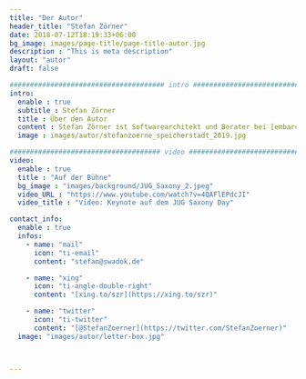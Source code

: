 ```yaml
---
title: "Der Autor"
header_title: "Stefan Zörner"
date: 2018-07-12T18:19:33+06:00
bg_image: images/page-title/page-title-autor.jpg
description : "This is meta description"
layout: "autor"
draft: false

###################################### intro ####################################
intro:
  enable : true
  subtitle : Stefan Zörner
  title : Über den Autor
  content : Stefan Zörner ist Softwarearchitekt und Berater bei [embarc](https://www.embarc.de) in Hamburg. Er wirkt bei Entwurfs- und Umsetzungsfragen mit, unterstützt beim Festhalten von Architektur und beleuchtet Lösungsansätze in Bewertungen. Sein Wissen und seine Erfahrung teilt er regelmäßig in Vorträgen, Artikeln und Workshops.
  image : images/autor/stefanzoerne_speicherstadt_2019.jpg

##################################### video ####################################
video:
  enable : true
  title : "Auf der Bühne"
  bg_image : "images/background/JUG_Saxony_2.jpeg"
  video_URL : "https://www.youtube.com/watch?v=4QAFlEPdcJI"
  video_title : "Video: Keynote auf dem JUG Saxony Day"

contact_info:
  enable : true
  infos:  
    - name: "mail"
      icon: "ti-email"
      content: "stefan@swadok.de"

    - name: "xing"
      icon: "ti-angle-double-right"
      content: "[xing.to/szr](https://xing.to/szr)"

    - name: "twitter"
      icon: "ti-twitter"
      content: "[@StefanZoerner](https://twitter.com/StefanZoerner)"
  image: "images/autor/letter-box.jpg"



---
```

